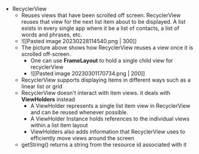 - RecyclerView
	- Reuses views that have been scrolled off screen. RecyclerView reuses that view for the next list item about to be displayed. A list exists in every single app where it be a list of contacts, a list of words and phrases, etc.
	- ![[Pasted image 20230228114540.png | 300]]
	- The picture above shows how RecyclerView reuses a view once it is scrolled off-screen. 
		- One can use **FrameLayout** to hold a single child view for recyclerView
		- ![[Pasted image 20230301170734.png | 200]]
	- RecyclerView supports displaying items in different ways such as a linear list or grid
	- RecyclerView doesn't interact with item views. it deals with **ViewHolders** instead
		- A ViewHolder represents a single list item view in RecyclerView and can be reused whenever possible.
		- A ViewHolder Instance holds references to the individual views within a list item layout
		- ViewHolders also adds information that RecyclerView uses to efficiently move views around the screen
	- getString() returns a string from the resource id associated with it